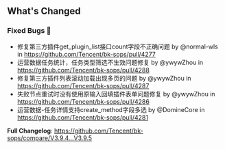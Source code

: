## What's Changed

### Fixed Bugs 👾
* 修复第三方插件get_plugin_list接口count字段不正确问题 by @normal-wls in https://github.com/Tencent/bk-sops/pull/4277
* 运营数据任务统计，任务类型筛选不生效问题修复 by @ywywZhou in https://github.com/Tencent/bk-sops/pull/4288
* 修复第三方插件列表滚动加载出现多页的问题 by @ywywZhou in https://github.com/Tencent/bk-sops/pull/4287
* 失败节点重试时没有使用原输入回填插件表单问题修复 by @ywywZhou in https://github.com/Tencent/bk-sops/pull/4286
* 运营数据-任务详情支持create_method字段多选 by @DomineCore in https://github.com/Tencent/bk-sops/pull/4281


**Full Changelog**: https://github.com/Tencent/bk-sops/compare/V3.9.4...V3.9.5